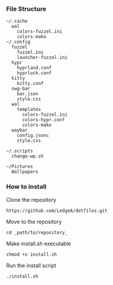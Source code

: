 ### File Structure
```
~/.cache
  wal
    colors-fuzzel.ini
    colors-mako
~/.config
  fuzzel
    fuzzel.ini
    launcher-fuzzel.ini
  hypr
    hyprland.conf
    hyprlock.conf
  kitty
    kitty.conf
  nwg-bar
    bar.json
    style.css
  wal
    templates
      colors-fuzzel.ini
      colors-hypr.conf
      colors-mako
  waybar
    config.jsonc
    style.css

~/.scripts
  change-wp.sh

~/Pictures
  Wallpapers
```

### How to install

Clone the repository
```
https://github.com/LedgeA/dotfiles.git
```
Move to the repository
```
cd _path/to/repository_
```
Make install.sh executable
```
chmod +x install.sh
```
Run the install script
```
./install.sh
```
